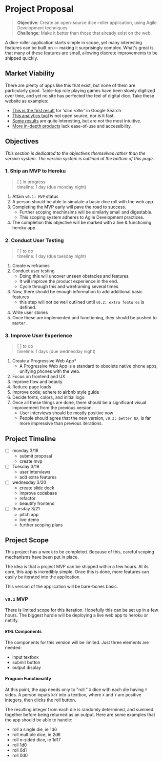 # Project Proposal
> **Objective:** Create an open-source dice-roller application, using Agile Development techniques.<br />
> **Challenge:** Make it better than those that already exist on the web.

A dice-roller application starts simple in scope, yet many interesting features can be built on
&mdash; making it surprisingly complex. What's great is that many of these features are small, allowing discrete improvements to be shipped quickly.

## Market Viability
There are plenty of apps like this that exist, but none of them are particularly good. Table-top role playing games have been slowly digitized over time, and yet no site has perfected the feel of digital dice. Take these website as examples:

- [This is the first result](https://www.wizards.com/dnd/dice/dice.htm) for *'dice roller'* in Google Search
- [This analytics tool](https://anydice.com/) is not open source, nor is it fast.
- [Some results](http://a.teall.info/dice/) are quite interesting, but are not the most intuitive.
- [More in-depth products](https://roll20.net/) lack ease-of-use and accessibility.

## Objectives
*This section is dedicated to the objectives themselves rather than the version system. The version system is outlined at the bottom of this page.*

### 1. Ship an MVP to Heroku
> [ ] in progress<br />
> timeline: 1 day (due monday night)

1. Attain `v0.1: MVP` status
1. A person should be able to simulate a basic dice roll with the web app.
1. Completing the MVP early will pave the road to success.
	- Further scoping mechinsims will be similarly small and digestable.
	- This scoping system adheres to Agile Development practices.
1. The completion this objective will be marked with a live &amp; functioning heroku app.

### 2. Conduct User Testing
> [ ] to do<br />
> timeline: 1 day (due tuesday night)

1. Create wireframes
1. Conduct user testing
	- Doing this will uncover unseen obstacles and features.
	- It will improve the product experience in the end.
	- Cycle through this and wireframing several times.
1. Now, there should be enough information to add additional basic features
	- this step will not be well outlined until `v0.2: extra features` is defined.
1. Write user stories
1. Once these are implemented and functioning, they should be pushed to `master`.

### 3. Improve User Experience
> [ ] to do<br />
> timeline: 1 days (due wednesday night)

1. Create a Progressive Web App*
	- A Progressive Web App is a standard to obsolete native phone apps, unifying phones with the web.
1. Focus on frontend and UX
1. Improve flow and beauty
1. Reduce page loads
1. Improve code; adhere to airbnb style guide
1. Decide fonts, colors, and initial logo
1. Once all these things are done, there should be a significant visual improvement from the previous version.
	- User interviews should be mostly positive now
	- People should agree that the new version, `v0.3: better UX`, is far more impressive than previous iterations.

## Project Timeline
- [ ] monday 3/18
	- submit proposal
	- create mvp
- [ ] Tuesday 3/19
	- user interviews
	- add extra features
- [ ] wednesday 3/20
	- create slide deck
	- improve codebase
	- refactor
	- beautify frontend
- [ ] thursday 3/21
	- pitch app
	- live demo
	- further scoping plans

## Project Scope
This project has a week to be completed. Because of this, careful scoping mechanisms have been put in place.

The idea is that a project MVP can be shipped within a few hours. At its core, this app is incredibly simple. Once this is done, more features can easily be iterated into the application.

This version of the application will be bare-bones basic.

### `v0.1` MVP
There is limited scope for this iteration. Hopefully this can be set up in a few hours. The biggest hurdle will be deploying a live web app to heroku or netlify.

#### `HTML` Components
The components for this version will be limited. Just three elements are needed:
- input textbox
- submit button
- output display

#### Program Functionality
At this point, the app needs only to "roll
" `X` dice with each die having `Y` sides. A person inputs `XdY` into a textbox, where `X` and `Y` are positive integers, then clicks the roll button.

<!-- The notation is common among the RPG community and therefore is upheld within this app. -->

The resulting integer from each die is randomly determined, and summed together before being returned as an output. Here are some examples that the app should be able to handle:
- roll a single die, ie 1d6
- roll multiple dice, ie 2d6
- roll n-sided dice, ie 1d17
- roll 1d0
- roll 0d1
- roll 0d0
